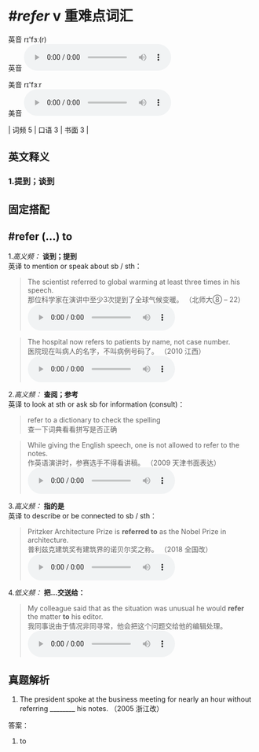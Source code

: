 # ***\#refer*** v  重难点词汇
英音 rɪ'fɜː(r)  
英音
<audio src="./media/refer-B.aac" controls="controls"></audio>

美音 rɪ'fɜːr  
美音
<audio src="./media/refer.aac" controls="controls"></audio>



| 词频 5 | 口语 3 | 书面 3 |  

英文释义
---
### 1.**提到；谈到**  


固定搭配
---
## \#refer (...) to
1.*高义频：* **谈到；提到**  
英译 to mention or speak about sb / sth：

 > The scientist referred to global warming at least three times in his speech.  
 > 那位科学家在演讲中至少3次提到了全球气候变暖。  （北师大⑧ – 22）  
<audio src="./media/refer-2.aac" controls="controls"></audio>

 > The hospital now refers to patients by name, not case number.  
 > 医院现在叫病人的名字，不叫病例号码了。  （2010 江西）  
<audio src="./media/The hospital now refers _AAC.aac" controls="controls"></audio>

2.*高义频：* **查阅；参考**  
英译 to look at sth or ask sb for information (consult)：

 > refer to a dictionary to check the spelling  
 > 查一下词典看看拼写是否正确    

 > While giving the English speech, one is not allowed to refer to the notes.  
 > 作英语演讲时，参赛选手不得看讲稿。  （2009 天津书面表达）  
<audio src="./media/refer-1.aac" controls="controls"></audio>

3.*高义频：* **指的是**  
英译 to describe or be connected to sb / sth：

 > Pritzker Architecture Prize is **referred to** as the Nobel Prize in architecture.  
 > 普利兹克建筑奖有建筑界的诺贝尔奖之称。  （2018 全国改）  
<audio src="./media/Pritzker Architecture Prize is referred_AAC.aac" controls="controls"></audio>

4.*低义频：* **把…交送给：**  

 > My colleague said that as the situation was unusual he would **refer** the matter **to** his editor.  
 > 我同事说由于情况非同寻常，他会把这个问题交给他的编辑处理。    
<audio src="./media/refer-5.aac" controls="controls"></audio>


真题解析
---
1. The president spoke at the business meeting for nearly an hour without referring ________ his notes.  （2005 浙江改）  

答案：
1. to  


